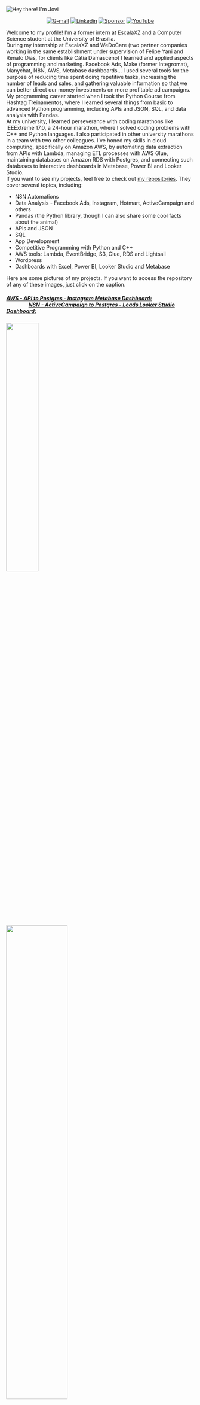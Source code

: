 ![Hey there! I'm Jovi](https://github.com/user-attachments/assets/ddc6db85-6276-4bcf-9602-f546a9ce73a0)
<div align="center">
  
  [![G-mail](https://img.shields.io/badge/Gmail-D14836?style=for-the-badge&logo=gmail&logoColor=white)](mailto:joviprata07@gmail.com)
  [![Linkedin](https://img.shields.io/badge/LinkedIn-0077B5?style=for-the-badge&logo=linkedin&logoColor=white)](https://www.linkedin.com/in/jovi-prata-750013245/)
  [![Sponsor](https://img.shields.io/badge/sponsor-30363D?style=for-the-badge&logo=GitHub-Sponsors&logoColor=#white)](https://github.com/sponsors/joviprata)
  [![YouTube](https://img.shields.io/badge/YouTube-FF0000?style=for-the-badge&logo=youtube&logoColor=white)](https://www.youtube.com/@joviprata)
  
</div>

Welcome to my profile! I'm a former intern at EscalaXZ and a Computer Science student at the University of Brasilia.<br/>
During my internship at EscalaXZ and WeDoCare (two partner companies working in the same establishment under supervision of Felipe Yani and Renato Dias, for clients like Cátia Damasceno) I learned and applied aspects of programming and marketing. Facebook Ads, Make (former Integromat), Manychat, N8N, AWS, Metabase dashboards... I used several tools for the purpose of reducing time spent doing repetitive tasks, increasing the number of leads and sales, and gathering valuable information so that we can better direct our money investments on more profitable ad campaigns.<br/>
My programming career started when I took the Python Course from Hashtag Treinamentos, where I learned several things from basic to advanced Python programming, including APIs and JSON, SQL, and data analysis with Pandas.<br/>
At my university, I learned perseverance with coding marathons like IEEExtreme 17.0, a 24-hour marathon, where I solved coding problems with C++ and Python languages. I also participated in other university marathons in a team with two other colleagues.
I've honed my skills in cloud computing, specifically on Amazon AWS, by automating data extraction from APIs with Lambda, managing ETL processes with AWS Glue, maintaining databases on Amazon RDS with Postgres, and connecting such databases to interactive dashboards in Metabase, Power BI and Looker Studio.<br/>
If you want to see my projects, feel free to check out [my repositories](https://github.com/joviprata?tab=repositories). They cover several topics, including:<br/>
- N8N Automations
- Data Analysis - Facebook Ads, Instagram, Hotmart, ActiveCampaign and others
- Pandas (the Python library, though I can also share some cool facts about the animal)
- APIs and JSON
- SQL
- App Development
- Competitive Programming with Python and C++
- AWS tools: Lambda, EventBridge, S3, Glue, RDS and Lightsail
- Wordpress
- Dashboards with Excel, Power BI, Looker Studio and Metabase

Here are some pictures of my projects. If you want to access the repository of any of these images, just click on the caption.

##### [AWS - API to Postgres - Instagram Metabase Dashboard:](https://github.com/joviprata/AWS-api-to-sql) &nbsp; &nbsp; &nbsp; &nbsp; &nbsp; &nbsp; &nbsp; &nbsp; &nbsp; &nbsp; &nbsp; &nbsp; &nbsp; &nbsp; &nbsp; &nbsp; &nbsp; &nbsp; &nbsp; &nbsp; &nbsp; &nbsp; &nbsp; &nbsp; &nbsp; &nbsp; [N8N - ActiveCampaign to Postgres - Leads Looker Studio Dashboard:](https://github.com/joviprata/N8N-activecampaign-to-postgres)

<img src="https://github.com/user-attachments/assets/6aafe073-28f9-4f04-80fa-56695195e468" width=41.3% height=41.3%> &nbsp; <img src="https://github.com/user-attachments/assets/1f95b488-b069-4f54-b5c7-1aab652a8f07" width=57% height=57%>

##### [N8N ActiveCampaign to Postgres Automation - Diagram](https://github.com/joviprata/N8N-activecampaign-to-postgres)
![N8N ActiveCampaign to Postgres Automation](https://github.com/user-attachments/assets/b93a0228-8700-40e2-ac69-6eb094af15c7)

##### [Sales Dashboard made with Excel:](https://github.com/joviprata/dashboard-de-vendas.git)
![Sales Dashboard made with Excel](https://user-images.githubusercontent.com/115483518/197239609-48f6a219-3b50-4578-bcbb-a4b691f9db7f.png)

##### [Blog Comunidade Impressionadora:](https://github.com/joviprata/site-comunidade-impressionadora.git) &nbsp; &nbsp; &nbsp; &nbsp; &nbsp; &nbsp; &nbsp; &nbsp; &nbsp; &nbsp; &nbsp; &nbsp; &nbsp; &nbsp; &nbsp; &nbsp; &nbsp; &nbsp; &nbsp; &nbsp; &nbsp; &nbsp; &nbsp; &nbsp; &nbsp; &nbsp; &nbsp; &nbsp; &nbsp; &nbsp; &nbsp; &nbsp; &nbsp; &nbsp; &nbsp; &nbsp; &nbsp; &nbsp; &nbsp; &nbsp; &nbsp; &nbsp; &nbsp; &nbsp; &nbsp; &nbsp; &nbsp; &nbsp; &nbsp; &nbsp; &nbsp; &nbsp; &nbsp; &nbsp; &nbsp; &nbsp; [Flappy Bird Remake:](https://github.com/joviprata/remake-do-flappy-bird.git)
<img src="https://user-images.githubusercontent.com/115483518/197409770-e6808f45-1ea3-4498-96cf-36dff15b7bba.png" width=66.2% height=66.2%> &nbsp; &nbsp; <img src="https://user-images.githubusercontent.com/115483518/197087163-0b9b3f07-138c-4724-983c-ccb498299649.png" width=23% height=23%>
<!--
## Stargazers

[![Stargazers repo roster for @joviprata/joviprata](https://reporoster.com/stars/joviprata/N8N-whatsapp-to-postgres)](https://github.com/joviprata/N8N-whatsapp-to-postgres/stargazers)
-->
<!--
**joviprata/joviprata** is a ✨ _special_ ✨ repository because its `README.md` (this file) appears on your GitHub profile.

Here are some ideas to get you started:

- 🔭 I’m currently working on ...
- 🌱 I’m currently learning ...
- 👯 I’m looking to collaborate on ...
- 🤔 I’m looking for help with ...
- 💬 Ask me about ...
- 📫 How to reach me: ...
- 😄 Pronouns: ...
- ⚡ Fun fact: ...
-->
